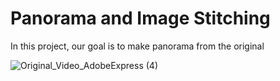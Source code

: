 # Panorama and Image Stitching

In this project, our goal is to make panorama from the original

![Original_Video_AdobeExpress (4)](https://user-images.githubusercontent.com/67091916/219731232-cf6b7327-8a84-4e96-ab57-907ec46b5838.gif)

